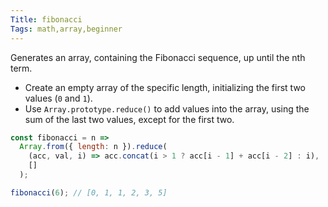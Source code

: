 ```yaml
---
Title: fibonacci
Tags: math,array,beginner
---
```


Generates an array, containing the Fibonacci sequence, up until the nth term.

- Create an empty array of the specific length, initializing the first two values (`0` and `1`).
- Use `Array.prototype.reduce()` to add values into the array, using the sum of the last two values, except for the first two.

```js
const fibonacci = n =>
  Array.from({ length: n }).reduce(
    (acc, val, i) => acc.concat(i > 1 ? acc[i - 1] + acc[i - 2] : i),
    []
  );
```

```js
fibonacci(6); // [0, 1, 1, 2, 3, 5]
```

